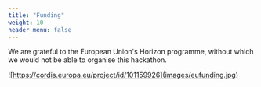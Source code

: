 ```yaml
---
title: "Funding"
weight: 10
header_menu: false
---
```

We are grateful to the European Union's Horizon programme, without which we would not be able to organise this hackathon.

![https://cordis.europa.eu/project/id/101159926](images/eufunding.jpg)
